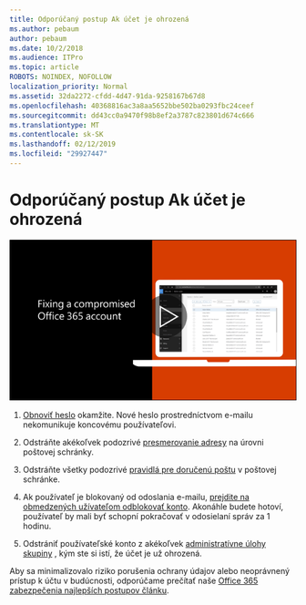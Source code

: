 ```yaml
---
title: Odporúčaný postup Ak účet je ohrozená
ms.author: pebaum
author: pebaum
ms.date: 10/2/2018
ms.audience: ITPro
ms.topic: article
ROBOTS: NOINDEX, NOFOLLOW
localization_priority: Normal
ms.assetid: 32da2272-cfdd-4d47-91da-9258167b67d8
ms.openlocfilehash: 40368816ac3a8aa5652bbe502ba0293fbc24ceef
ms.sourcegitcommit: dd43cc0a9470f98b8ef2a3787c823801d674c666
ms.translationtype: MT
ms.contentlocale: sk-SK
ms.lasthandoff: 02/12/2019
ms.locfileid: "29927447"
---
```

# <a name="recommended-steps-to-take-if-an-account-is-compromised"></a>Odporúčaný postup Ak účet je ohrozená

[![Stanovenie ohrozeným kontom Office 365](media/797f355b-22a1-468e-91a4-a9d5bc45b19a.png)](https://www.microsoft.com/videoplayer/embed/RE2jvOb?pid=ocpVideo0-innerdiv-oneplayer&amp;postJsllMsg=true&amp;maskLevel=20&amp;autoplay=true)
  
1. [Obnoviť heslo](https://support.office.com/article/7a5d073b-7fae-4aa5-8f96-9ecd041aba9c) okamžite. Nové heslo prostredníctvom e-mailu nekomunikuje koncovému používateľovi. 
    
2. Odstráňte akékoľvek podozrivé [presmerovanie adresy](https://support.office.com/article/ab5eb117-0f22-4fa7-a662-3a6bdb0add74) na úrovni poštovej schránky. 
    
3. Odstráňte všetky podozrivé [pravidlá pre doručenú poštu](https://support.office.com/article/1433E3A0-7FB0-4999-B536-50E05CB67FED) v poštovej schránke. 
    
4. Ak používateľ je blokovaný od odoslania e-mailu, [prejdite na obmedzených užívateľom odblokovať konto](https://protection.office.com/?hash=/restrictedusers). Akonáhle budete hotoví, používateľ by mali byť schopní pokračovať v odosielaní správ za 1 hodinu.
    
5. Odstrániť používateľské konto z akékoľvek [administratívne úlohy skupiny](https://support.office.com/article/eac4d046-1afd-4f1a-85fc-8219c79e1504) , kým ste si istí, že účet je už ohrozená. 
    
Aby sa minimalizovalo riziko porušenia ochrany údajov alebo neoprávnený prístup k účtu v budúcnosti, odporúčame prečítať naše [Office 365 zabezpečenia najlepších postupov článku](https://support.office.com/article/9295e396-e53d-49b9-ae9b-0b5828cdedc3).
  

